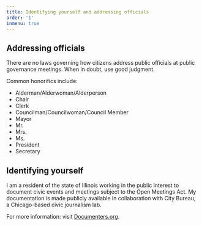 ```yaml
---
title: Identifying yourself and addressing officials
order: '1'
inmenu: true
---
```

## Addressing officials

There are no laws governing how citizens address public officials at public governance meetings. When in doubt, use good judgment.

Common honorifics include:

* Alderman/Alderwoman/Alderperson
* Chair
* Clerk
* Councilman/Councilwoman/Council Member
* Mayor
* Mr.
* Mrs.
* Ms.
* President
* Secretary

## Identifying yourself

I am a resident of the state of Illinois working in the public interest to document civic events and meetings subject to the Open Meetings Act. My documentation is made publicly available in collaboration with City Bureau, a Chicago-based civic journalism lab.

For more information: visit [Documenters.org](https://beta.documenters.org/).
